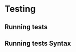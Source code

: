 <!-- Space: DEVOPS-TOOLS -->
<!-- Title: Testing -->

# Testing

## Running tests

## Running tests Syntax

